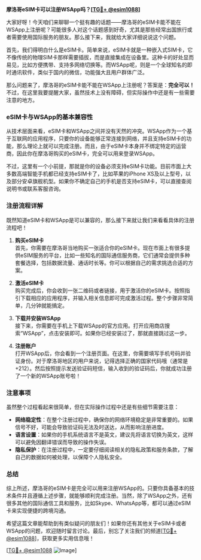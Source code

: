 **摩洛哥eSIM卡可以注册WSApp吗？[[TG💪+ @esim1088](https://t.me/s/esim1088)]**

大家好呀！今天咱们来聊聊一个挺有趣的话题——摩洛哥的eSIM卡能不能在WSApp上注册呢？可能很多人对这个话题感到好奇，尤其是那些经常出国旅行或者需要使用国际服务的朋友。那么接下来，我就给大家详细说说这个问题。

首先，我们得明白什么是eSIM卡。简单来说，eSIM卡就是一种嵌入式SIM卡，它不像传统的物理SIM卡那样需要插拔，而是直接集成在设备里。这种卡的好处显而易见，比如方便携带、支持多网络切换等。而WSApp呢，则是一个全球知名的即时通讯软件，类似于国内的微信，功能强大且用户群体广泛。

那么问题来了，摩洛哥的eSIM卡能不能在WSApp上注册呢？答案是：**完全可以！** 不过，在这里我要提醒大家，虽然技术上没有障碍，但实际操作中还是有一些需要注意的地方。

### eSIM卡与WSApp的基本兼容性

从技术层面来看，eSIM卡和WSApp之间并没有天然的冲突。WSApp作为一个基于互联网的应用程序，只要你的设备能够正常连接到网络，并且支持eSIM卡的功能，那么理论上就可以完成注册。而且，由于eSIM卡本身并不绑定特定的运营商，因此你在摩洛哥购买的eSIM卡，完全可以用来登录WSApp。

不过，这里有一个小前提，那就是你的设备必须支持eSIM卡功能。目前市面上大多数高端智能手机都已经支持eSIM卡了，比如苹果的iPhone XS及以上型号，以及部分安卓旗舰机型。如果你不确定自己的手机是否支持eSIM卡，可以直接查阅说明书或联系客服咨询。

### 注册流程详解

既然知道eSIM卡和WSApp是可以兼容的，那么接下来就让我们来看看具体的注册流程吧！

1. **购买eSIM卡**  
   首先，你需要在摩洛哥当地购买一张适合你的eSIM卡。现在市面上有很多提供eSIM服务的平台，比如一些知名的国际通信服务商，它们通常会提供多种套餐选择，包括数据流量、通话时长等。你可以根据自己的需求挑选合适的方案。

2. **激活eSIM卡**  
   购买完成后，你会收到一张二维码或者链接，用于激活你的eSIM卡。按照指引下载相应的应用程序，并输入相关信息即可完成激活过程。整个步骤非常简单，几分钟就能搞定。

3. **下载并安装WSApp**  
   接下来，你需要在手机上下载WSApp的官方应用。打开应用商店搜索“WSApp”，点击安装即可。如果你已经安装过了，那就直接跳过这一步。

4. **注册账户**  
   打开WSApp后，你会看到一个注册页面。在这里，你需要填写手机号码并验证身份。对于摩洛哥地区的用户来说，记得选择正确的国家代码哦（通常是+212）。然后按照提示发送验证码短信，输入收到的验证码后，你就成功注册了一个新的WSApp账号啦！

### 注意事项

虽然整个过程看起来很简单，但在实际操作过程中还是有些细节需要注意：

- **网络稳定性**：在整个注册过程中，确保你的网络环境稳定是非常重要的。如果信号不好，可能会导致验证码无法及时送达，从而影响注册进度。
- **语言设置**：如果你的手机系统语言不是英文，建议先将语言切换为英文，这样可以避免因翻译错误而导致的操作失误。
- **隐私保护**：在注册过程中，一定要仔细阅读相关的隐私政策和服务条款，了解自己的数据如何被处理，以保障个人隐私安全。

### 总结

综上所述，摩洛哥的eSIM卡是完全可以用来注册WSApp的。只要你具备基本的技术条件并且遵循上述步骤，就能够顺利完成注册。当然，除了WSApp之外，还有很多其他的国际通信工具和服务，比如Skype、WhatsApp等，都可以通过eSIM卡来实现便捷的跨境沟通。

希望这篇文章能帮助到有类似疑问的朋友们！如果你还有其他关于eSIM卡或者WSApp的问题，欢迎随时留言讨论。最后，别忘了关注我们的频道[[TG💪+ @esim1088](https://t.me/s/esim1088)]，获取更多实用信息哦！

[[TG💪+ @esim1088](https://t.me/s/esim1088) ![Image](https://i.postimg.cc/4NQfJmqS/Snipaste-2025-05-13-00-14-12.png)]